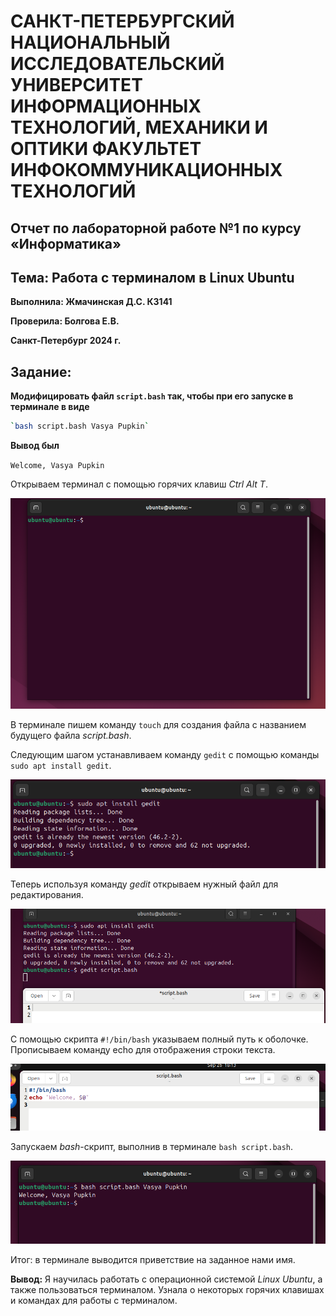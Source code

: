 # САНКТ-ПЕТЕРБУРГСКИЙ НАЦИОНАЛЬНЫЙ ИССЛЕДОВАТЕЛЬСКИЙ УНИВЕРСИТЕТ ИНФОРМАЦИОННЫХ ТЕХНОЛОГИЙ, МЕХАНИКИ И ОПТИКИ ФАКУЛЬТЕТ ИНФОКОММУНИКАЦИОННЫХ ТЕХНОЛОГИЙ
## Отчет по лабораторной работе №1 по курсу «Информатика» 
## Тема: Работа с терминалом в Linux Ubuntu
**Выполнила: Жмачинская Д.С. К3141**

**Проверила: Болгова Е.В.**

**Санкт-Петербург 2024 г.**


## Задание: 
**Модифицировать файл `script.bash` так, чтобы при его запуске в терминале в виде**
```bash
`bash script.bash Vasya Pupkin`
```
**Вывод был** 

`Welcome, Vasya Pupkin`



 Открываем терминал с помощью горячих клавиш *Ctrl Alt T*.
 
![im1](https://github.com/befovis/Infa/blob/2cd9e07f7f306b64f7144a10c64ae3d79a3c7ba5/im1.png)

 В терминале пишем команду `touch` для создания файла с названием будущего файла *script.bash*.

 Следующим шагом устанавливаем команду `gedit` с помощью команды `sudo apt install gedit`.
 
![im12](https://github.com/befovis/Infa/blob/a17e7a29b0d245164f3df19b87c36d6aa64ea5cb/im2.png)

 Теперь используя команду *gedit* открываем нужный файл для редактирования.
 
![im3](https://github.com/befovis/Infa/blob/a17e7a29b0d245164f3df19b87c36d6aa64ea5cb/im3.png)

 С помощью скрипта `#!/bin/bash` указываем полный путь к оболочке. Прописываем команду echo для отображения строки текста.

![im4](https://github.com/befovis/Infa/blob/a17e7a29b0d245164f3df19b87c36d6aa64ea5cb/im4.png)

 Запускаем *bash*-скрипт, выполнив в терминале `bash script.bash`.

![im5](https://github.com/befovis/Infa/blob/a17e7a29b0d245164f3df19b87c36d6aa64ea5cb/im5.png)

 Итог: в терминале выводится приветствие на заданное нами имя.

 **Вывод:** Я научилась работать с операционной системой *Linux Ubuntu*, а также пользоваться терминалом.  Узнала о некоторых горячих клавишах и командах для работы с терминалом.



